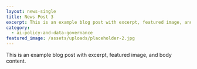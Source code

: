 ```yaml
---
layout: news-single
title: News Post 3
excerpt: This is an example blog post with excerpt, featured image, and body content.
category:
  - ai-policy-and-data-governance
featured_image: /assets/uploads/placeholder-2.jpg
---
```

This is an example blog post with excerpt, featured image, and body content.